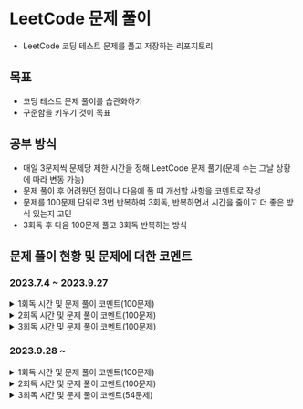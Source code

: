 # LeetCode 문제 풀이

- LeetCode 코딩 테스트 문제를 풀고 저장하는 리포지토리

## 목표

- 코딩 테스트 문제 풀이를 습관화하기
- 꾸준함을 키우기 것이 목표

## 공부 방식

- 매일 3문제씩 문제당 제한 시간을 정해 LeetCode 문제 풀기(문제 수는 그날 상황에 따라 변동 가능)
- 문제 풀이 후 어려웠던 점이나 다음에 풀 때 개선할 사항을 코멘트로 작성
- 문제를 100문제 단위로 3번 반복하여 3회독, 반복하면서 시간을 줄이고 더 좋은 방식 있는지 고민
- 3회독 후 다음 100문제 풀고 3회독 반복하는 방식

## 문제 풀이 현황 및 문제에 대한 코멘트
### 2023.7.4 ~ 2023.9.27
<details>
<summary>1회독 시간 및 문제 풀이 코멘트(100문제)</summary>
<br>

| 문제	                                                    | 난이도  | 걸린시간  | 제한시간	 |     날짜     | 코멘트                                                                             |
|:-------------------------------------------------------|:----:|:-----:|:-----:|:----------:|:--------------------------------------------------------------------------------|
| 1. Two Sum                                             | easy |  17   |  25   | 2023/07/04 |                                                                                 |
| 9. Palindrome Number                                   | easy |  17   |  25   | 2023/07/04 |                                                                                 |
| 13. Roman to Integer                                   | easy | 시간초과  |  25   | 2023/07/04 |                                                                                 |
| 14. Longest Common Prefix                              | easy |  10   |  25   | 2023/07/04 |                                                                                 |
| 20. Valid Parentheses                                  | easy |  11   |  25   | 2023/07/04 |                                                                                 |
| 21. Merge Two Sorted Lists                             | easy | 시간초과  |  25   | 2023/07/04 |                                                                                 |
| 26. Remove Duplicates from Sorted Array                | easy |  17   |  25   | 2023/07/05 |                                                                                 |
| 27. Remove Element                                     | easy |   7   |  25   | 2023/07/05 |                                                                                 |
| 28. Find the Index of the First Occurrence in a String | easy |  16   |  25   | 2023/07/05 |                                                                                 |
| 35. Search Insert Position                             | easy |  13   |  25   | 2023/07/05 | 이분 탐색 다시 보기                                                                     |
| 58. Length of Last Word                                | easy |  16   |  25   | 2023/07/05 |                                                                                 |
| 66. Plus One                                           | easy | 시간초과  |  25   | 2023/07/06 | 큰 숫자에서 틀림                                                                       |
| 67. Add Binary                                         | easy |  10   |  25   | 2023/07/06 |                                                                                 |
| 69. Sqrt(x)                                            | easy | 시간초과  |  25   | 2023/07/06 | 큰 숫자에서 overflow                                                                 |
| 70. Climbing Stairs                                    | easy |   5   |  25   | 2023/07/06 |                                                                                 |
| 83. Remove Duplicates from Sorted List                 | easy |   8   |  25   | 2023/07/06 |                                                                                 |
| 88. Merge Sorted Array                                 | easy |  10   |  25   | 2023/07/07 |                                                                                 |
| 94. Binary Tree Inorder Traversal                      | easy |  12   |  25   | 2023/07/07 | 재귀가 아닌 반복으로 해보기                                                                 |
| 100. Same Tree                                         | easy |  11   |  25   | 2023/07/07 |                                                                                 |
| 101. Symmetric Tree                                    | easy |  10   |  25   | 2023/07/07 |                                                                                 |
| 104. Maximum Depth of Binary Tree                      | easy |   4   |  25   | 2023/07/07 |                                                                                 |
| 108. Convert Sorted Array to Binary Search Tree        | easy | 시간초과  |  25   | 2023/07/08 | 해결 방법도 안떠오름, divide and conquer                                                 |
| 118. Pascal's Triangle                                 | easy |   4   |  25   | 2023/07/08 |                                                                                 |
| 119. Pascal's Triangle II                              | easy |   4   |  25   | 2023/07/08 |                                                                                 |
| 121. Best Time to Buy and Sell Stock                   | easy | 시간초과  |  25   | 2023/07/08 | 해결 방법도 안떠오름                                                                     |
| 136. Single Number                                     | easy |  12   |  25   | 2023/07/08 | xor로 풀어보기                                                                       |
| 163. Missing Ranges                                    | easy |  22   |  25   | 2023/07/09 | 코드가 너무 긴 거 같음                                                                   |
| 169. Majority Element                                  | easy |   8   |  25   | 2023/07/09 | hashmap 말고 다른거로 O(1)처리해보기                                                       |
| 170. Two Sum III - Data structure design               | easy |  14   |  25   | 2023/07/09 | 조금 더 좋은 방법이 있을 거 같음 arrayList 쓰는거보다                                             |
| 217. Contains Duplicate                                | easy |   8   |  25   | 2023/07/09 |                                                                                 |
| 219. Contains Duplicate II                             | easy |  17   |  25   | 2023/07/09 |                                                                                 |
| 228. Summary Ranges                                    | easy |  23   |  25   | 2023/07/10 |                                                                                 |
| 243. Shortest Word Distance                            | easy |  13   |  25   | 2023/07/10 |                                                                                 |
| 252. Meeting Rooms                                     | easy | 시간초과  |  25   | 2023/07/10 | 어떻게 풀지 감은 왔는데 시간 복잡도 때매 못함                                                      |
| 268. Missing Number                                    | easy |   9   |  25   | 2023/07/11 |                                                                                 |
| 283. Move Zeroes                                       | easy |  17   |  25   | 2023/07/11 | 시간 줄이는 거 있는데 잘 모르겠음                                                             |
| 303.Range Sum Query - Immutable                        | easy |   4   |  25   | 2023/07/11 | 좀 더 시간 줄일 수 있음                                                                  |
| 346. Moving Average from Data Stream                   | easy | 시간초과  |  25   | 2023/07/11 | 문제 방법 다 생각했는데 시간 부족했음                                                           |
| 349. Intersection of Two Arrays                        | easy |   9   |  25   | 2023/07/12 |                                                                                 |
| 350. Intersection of Two Arrays II                     | easy |   9   |  25   | 2023/07/12 | follow up 적용해서 해보기                                                              |
| 414. Third Maximum Number                              | easy |   9   |  25   | 2023/07/12 |                                                                                 |
| 422. Valid Word Square                                 | easy | 시간초과  |  25   | 2023/07/12 | 문제 푸는 법은 알겠는게 손이 안써짐, 시간 다 지난 다음에 풀긴했는데 너무 어렵게 생각함                              |
| 448. Find All Numbers Disappeared in an Array          | easy |  13   |  25   | 2023/07/13 | 문제 자체는 쉬워서 풀었는데 folow up 생각하고 풀어보기                                              |
| 455. Assign Cookies                                    | easy |   9   |  25   | 2023/07/13 |                                                                                 |
| 463. Island Perimeter                                  | easy |  20   |  25   | 2023/07/13 | 쉬운 문제를 bfs로 풀어버림…                                                               |
| 485. Max Consecutive Ones                              | easy | 시간초과  |  25   | 2023/07/13 | 쉬운 건데 어렵게 생각함                                                                   |
| 496. Next Greater Element I                            | easy |  22   |  25   | 2023/07/14 | follow up 못함                                                                    |
| 500. Keyboard Row                                      | easy |  18   |  25   | 2023/07/14 |                                                                                 |
| 506. Relative Ranks                                    | easy |  24   |  25   | 2023/07/14 | 처음에 푼건 코드가 너무 더러움                                                               |
| 561. Array Partition                                   | easy |   6   |  25   | 2023/07/15 |                                                                                 |
| 566. Reshape the Matrix                                | easy |   9   |  25   | 2023/07/15 |                                                                                 |
| 575. Distribute Candies                                | easy |   8   |  25   | 2023/07/15 | 캔티 종류 개수 카운팅하는거에서 시간과 메모리 많이 잡아 먹는듯                                             |
| 594. Longest Harmonious Subsequence                    | easy | 시간초과  |  25   | 2023/07/16 | 순서가 생각보다 중요하지 않음                                                                |
| 598. Range Addition II                                 | easy |   8   |  25   | 2023/07/16 |                                                                                 |
| 599. Minimum Index Sum of Two Lists                    | easy |  17   |  25   | 2023/07/16 | Map 이용해서 풀었는데 뭔가 마음에 안듦                                                         |
| 604. Design Compressed String Iterator                 | easy | 시간초과  |  25   | 2023/07/17 | 연산자 하나 잘못 써서 시간 내에 못푼거였음…                                                       |
| 605. Can Place Flowers                                 | easy |  23   |  25   | 2023/07/17 | 코드 진짜 더럽게 짬, 제출시 테스트도 많이 틀림                                                     |
| 628. Maximum Product of Three Numbers                  | easy | 시간초과  |  25   | 2023/07/17 | 쉬운 문제인데 너무 어렵게 풀려고 해서 시간초과                                                      |
| 643. Maximum Average Subarray I                        | easy |  19   |  25   | 2023/07/18 |                                                                                 |
| 645. Set Mismatch                                      | easy |  11   |  25   | 2023/07/18 |                                                                                 |
| 661. Image Smoother                                    | easy | 시간초과  |  25   | 2023/07/18 | 시간 초과 이후에 풀음                                                                    |
| 674. Longest Continuous Increasing Subsequence         | easy | 08:50 | 25:00 | 2023/07/19 |                                                                                 |
| 682. Baseball Game                                     | easy | 12:41 | 25:00 | 2023/07/19 |                                                                                 |
| 697. Degree of an Array                                | easy | 시간초과  | 25:00 | 2023/07/19 | 코드 짜다 시간 다감, 코드 짜도 틀렸을 듯                                                        |
| 717. 1-bit and 2-bit Characters                        | easy | 시간초과  | 25:00 | 2023/07/20 | 문제 이해를 잘못해서 30분동안 뭔소리인지 이해를 못함, 이해하고 나서 3분만에 풀음…                                |
| 724. Find Pivot Index                                  | easy | 11:00 | 25:00 | 2023/07/20 |                                                                                 |
| 733. Flood Fill                                        | easy | 13:00 | 25:00 | 2023/07/20 |                                                                                 |
| 734. Sentence Similarity                               | easy | 시간초과  | 25:00 | 2023/07/21 | 제출하면 테스트 코드 계속 막힘                                                               |
| 744. Find Smallest Letter Greater Than Target          | easy | 05:29 | 25:00 | 2023/07/21 | O(N)으로 말고 더 줄여보기                                                                |
| 746. Min Cost Climbing Stairs                          | easy | 09:53 | 25:00 | 2023/07/21 |                                                                                 |
| 747. Largest Number At Least Twice of Others           | easy | 13:58 | 25:00 | 2023/07/22 |                                                                                 |
| 748. Shortest Completing Word                          | easy | 24:26 | 25:00 | 2023/07/22 | 코드가 좀 더럽다, 테스트 케이스를 좀 잘 보자                                                      |
| 760. Find Anagram Mappings                             | easy | 08:06 | 25:00 | 2023/07/22 |                                                                                 |
| 766. Toeplitz Matrix                                   | easy | 19:37 | 25:00 | 2023/07/23 | 다 풀고 코드 작성할 때 순서 헷갈림, 코드 길이를 더 줄일 수 있으니 다음 번에는 좀 더 코드를 줄여보기                     |
| 704. Binary Search                                     | easy | 03:05 | 25:00 | 2023/07/23 |                                                                                 |
| 705. Design HashSet                                    | easy | 11:28 | 25:00 | 2023/07/23 | 그냥 Map 가져다가 쓰면 끝나는데, Map을 간단하게 구현해도 괜찮을듯                                        |
| 706. Design HashMap                                    | easy | 04:48 | 25:00 | 2023/07/24 | 그냥 Object 배열 만들지 않고 Node 배열로 만드는 방식도 괜찮을듯, 아니면 진짜로 해시 충돌시 체이닝까지 구현하는 것도 좋을 거 같음 |
| 804. Unique Morse Code Words                           | easy | 10:05 | 25:00 | 2023/07/24 |                                                                                 |
| 806. Number of Lines To Write String                   | easy | 09:32 | 25:00 | 2023/07/24 | 문제는 쉬움, 코드 길이를 줄일 수 있을 듯?                                                       |
| 812. Largest Triangle Area                             | easy | 시간초과  | 25:00 | 2023/07/25 | 어떤 유형의 문제인지는 알았는데 풀이 과정 생각하다가 시간이 다 지나감, 수학 공식 이용해야 함                           |
| 821. Shortest Distance to a Character                  | easy | 19:59 | 25:00 | 2023/07/25 | 방법이 생각 안나서 bfs로 풀음, 더 쉬운 방법이 존재하니 다음에 풀 때는 좀 더 생각해보기                            |
| 832. Flipping an Image                                 | easy | 13:13 | 25:00 | 2023/07/25 |                                                                                 |
| 860. Lemonade Change                                   | easy | 24:35 | 25:00 | 2023/07/26 | 쉽게 풀 수 있는데 풀이가 막상 생각이 안남. 너무 어렵게 풀었고 시간도 좀 안좋게 나옴                               |
| 867. Transpose Matrix                                  | easy | 05:09 | 25:00 | 2023/07/26 |                                                                                 |
| 883. Projection Area of 3D Shapes                      | easy | 19:47 | 25:00 | 2023/07/26 | 문제 이해하는데 시간이 오래 걸림, 문제 푸는 시간은 거의 안걸림                                            |
| 888. Fair Candy Swap                                   | easy | 시간초과  | 25:00 | 2023/07/27 | o(n^2)을 해서 시간초과 뜸, O(n)으로 끝내야 하는 풀이 사용해야 함                                      |
| 892. Surface Area of 3D Shapes                         | easy | 시간초과  | 25:00 | 2023/07/27 | 문제 이해를 못함, 문제 이해하면 풀 수 있는 문제였음                                                  |
| 896. Monotonic Array                                   | easy | 14:15 | 25:00 | 2023/07/27 | 시간복잡도는 똑같은데 코드를 좀 더 줄일 수 있을 듯                                                   |
| 905. Sort Array By Parity                              | easy | 07:51 | 25:00 | 2023/07/28 | 시간 복잡도를 O(N^2)에서 O(N)으로 줄여야 함, 내가 푼 풀이는 삽입정렬로 풀어서 O(N^2)으로 풀어서 너무 오래 걸림         |
| 908. Smallest Range I                                  | easy | 20:37 | 25:00 | 2023/07/28 | 쉬운 문제인데 글을 잘못 이해하고 코드 짜서 오래걸림, 글을 제대로 이해하면 코드 짜는데 3분도 안걸리는 문제임… 글좀 제대로 읽자……     |
| 914. X of a Kind in a Deck of Cards                    | easy | 시간초과  | 25:00 | 2023/07/28 | 문제 설명이 너무 부실함. GCD로 풀라는데 이해가 안가서 Editorial 보고 Brute Force 방식으로 풀어봄              |
| 922. Sort Array By Parity II                           | easy | 15:30 | 25:00 | 2023/07/29 | 해결은 했으나 O(N^2)으로 해결함 다음에는 O(N)으로 해결해보자                                          |
| 929. Unique Email Addresses                            | easy | 시간초과  | 25:00 | 2023/07/29 | 문제 해석을 잘못했음,split 정규 표현식으로 푸는건 생각을 안해봄. String을 처리하는 문제에 내가 약한듯                 |
| 941. Valid Mountain Array                              | easy | 09:52 | 25:00 | 2023/07/29 |                                                                                 |
| 942. DI String Match                                   | easy | 시간초과  | 25:00 | 2023/07/30 | 재귀 이용해서 brute force했는데 시간 초과 뜸, o(n)으로 풀수 있음                                    |
| 944. Delete Columns to Make Sorted                     | easy | 07:55 | 25:00 | 2023/07/30 |                                                                                 |
| 953. Verifying an Alien Dictionary                     | easy | 21:12 | 25:00 | 2023/07/30 | 문제는 어렵지 않았고, 코드 작성한 부분에서 실수 있어서 실수 찾는데 시간이 좀 걸림                                 |
| 961. N-Repeated Element in Size 2N Array               | easy | 06:20 | 25:00 | 2023/07/31 |                                                                                 |
| 976. Largest Perimeter Triangle                        | easy | 15:42 | 25:00 | 2023/07/31 | 삼각형 결정 조건 a+b>c를 이용해야 함, 정렬까지 하면 쉽게 문제 해결 가능                                    |
| 977. Squares of a Sorted Array                         | easy | 17:12 | 25:00 | 2023/07/31 |                                                                                 |

</details>

<details>
<summary>2회독 시간 및 문제 풀이 코멘트(100문제)</summary>
<br>

| 문제	                                                    | 난이도  | 1회독 걸린시간 | 2회독 걸린시간 | 제한시간	 |     날짜     | 코멘트                                                                            |
|:-------------------------------------------------------|:----:|:--------:|:--------:|:-----:|:----------:|:-------------------------------------------------------------------------------|
| 1. Two Sum                                             | easy |    17    |  10:02   |   25  | 2023/08/01 | follow-up 해결함, 시간 전보다 줄음                                                       |
| 9. Palindrome Number                                   | easy |    17    |  19:32   |   25  | 2023/08/01 | 이번에는 follow-up 해결함, 대신 시간이 전보다 오래 걸림, 좀 더 쉽게 풀 수 있는 방법이 있으니 다음에는 더 쉽게 코드 바꾸어보기 |
| 13. Roman to Integer                                   | easy |   시간초과   |  13:31   |   25  | 2023/08/01 | 저번에는 시간 초과 떴음,다음에는 solution에 있는 풀이들로 해결해보기                                     |
| 14. Longest Common Prefix                              | easy |    10    |  10:06   |   25  | 2023/08/02 | 다음에는 solution에 있는 방법이 더 좋으니 그걸로 해보기                                            |
| 20. Valid Parentheses                                  | easy |    11    |  07:21   |   25  | 2023/08/02 | 저번보다 시간은 줄었음                                                                   |
| 21. Merge Two Sorted Lists                             | easy |   시간초과   |  08:42   |   25  | 2023/08/02 | 시간은 줄었는데 이전 코드가 차라리 나은듯, 하나의 while문 안에 넣는 것보다 분리하는게 차라리 코드가 깔끔한듯               |
| 26. Remove Duplicates from Sorted Array                | easy |    17    |  09:28   |   25  | 2023/08/03 | 저번에는 새로운 배열 만들어서 풀었는데 이번에는 기존 배열로 풀고 시간도 더 빠름                                  |
| 27. Remove Element                                     | easy |    7     |  03:29   |   25  | 2023/08/03 | 위 문제랑 사실상 동일한 문제, 저번보다 코드 더 간단하게  풀음                                           |
| 28. Find the Index of the First Occurrence in a String | easy |    16    |  09:45   |   25  | 2023/08/03 | 코드 자체는 깔끔함. 시간 복잡도는 저번이랑 같은데 다음에는 좀 더 개선시켜야 함                                  |
| 35. Search Insert Position                             | easy |    13    |  02:54   |   25  | 2023/08/04 | 이분 탐색 기초라서 빨리 풀음                                                               |
| 58. Length of Last Word                                | easy |    16    |  07:05   |   25  | 2023/08/04 | 저번보다 코드는 짧음, 시간 복잡도 자체는 동일, editorial의 approach 2가 루프 하나로 제일 깔끔하게 푼듯           |
| 66. Plus One                                           | easy |   시간초과   |  12:49   |   25  | 2023/08/04 | 저번보다 깔끔하게 풀지는 않음, 다음번에는 코드 좀 더 다듬는 방식으로 풀어보기                                   |
| 67. Add Binary                                         | easy |    10    |  18:34   |   25  | 2023/08/05 | 답지 안본 최초 코드보다는 나음, 근데 코드에서 실수해서 실수 찾는데 오래 걸림                                   |
| 69. Sqrt(x)                                            | easy |   시간초과   |  15:50   |   25  | 2023/08/05 | 저번에 오버플로우 발생해서 계속 틀렸었는데, 이번에는 해결함                                              |
| 70. Climbing Stairs                                    | easy |    5     |  03:28   |   25  | 2023/08/05 |                                                                                |
| 83. Remove Duplicates from Sorted List                 | easy |    8     |  08:43   |   25  | 2023/08/06 | 새로운 노드를 만들었는데 새로 만들지 말고 기존 링크드 리스트를 재사용하는 방식으로 풀어보자 다음에는                       |
| 88. Merge Sorted Array                                 | easy |    10    |  13:17   |   25  | 2023/08/06 | 전보다 시간은 좀 더 걸렸지만, 좀 더 깔끔하게 follow up 해결함                                       |
| 94. Binary Tree Inorder Traversal                      | easy |    12    |   시간초과   |   25  | 2023/08/06 | follow up 해결하려 스택으로 해보려고 했는데, 로직을 잘못 작성해서 계속 실패함.                              |
| 100. Same Tree                                         | easy |    11    |  07:09   |   25  | 2023/08/07 |                                                                                |
| 101. Symmetric Tree                                    | easy |    10    |  06:39   |   25  | 2023/08/07 |                                                                                |
| 104. Maximum Depth of Binary Tree                      | easy |    4     |  01:54   |   25  | 2023/08/07 |                                                                                |
| 108. Convert Sorted Array to Binary Search Tree        | easy |   시간초과   |  18:31   |   25  | 2023/08/08 | 처음에 봤을때는 기억 안나서 좀 생각하는데 시간이 오래 걸림                                              |
| 118. Pascal's Triangle                                 | easy |    4     |  14:00   |   25  | 2023/08/08 | 코드를 작성하고, 변수를 잘못 할당해서 계속 실패했음                                                  |
| 119. Pascal's Triangle II                              | easy |    4     |  12:43   |   25  | 2023/08/08 | follow up 해결해서 시간이 저번보다 오래 걸림                                                  |
| 121. Best Time to Buy and Sell Stock                   | easy |   시간초과   |  14:18   |   25  | 2023/08/09 |                                                                                |
| 136. Single Number                                     | easy |    12    |  01:34   |   25  | 2023/08/09 |                                                                                |
| 163. Missing Ranges                                    | easy |    22    |  14:50   |   25  | 2023/08/09 |                                                                                |
| 169. Majority Element                                  | easy |    8     |  05:27   |   25  | 2023/08/09 | hashmap 말고 다른걸로 folllow up 해결해보기                                               |
| 170. Two Sum III - Data structure design               | easy |    14    |  08:52   |   25  | 2023/08/10 | 걸린 시간은 줄었는데 시간은 전에 푼거보다 오래 걸림, Map 써서 풀어보자                                     |
| 217. Contains Duplicate                                | easy |    8     |  06:46   |   25  | 2023/08/10 |                                                                                |
| 219. Contains Duplicate II                             | easy |    17    |  10:36   |   25  | 2023/08/10 |                                                                                |
| 228. Summary Ranges                                    | easy |    23    |  10:06   |   25  | 2023/08/11 |                                                                                |
| 243. Shortest Word Distance                            | easy |    13    |  09:41   |   25  | 2023/08/11 |                                                                                |
| 252. Meeting Rooms                                     | easy |   시간초과   |  10:10   |   25  | 2023/08/11 |                                                                                |
| 268. Missing Number                                    | easy |    9     |  01:19   |   25  | 2023/08/11 |                                                                                |
| 283. Move Zeroes                                       | easy |    17    |  08:08   |   25  | 2023/08/12 |                                                                                |
| 303.Range Sum Query - Immutable                        | easy |    4     |  04:31   |   25  | 2023/08/12 |                                                                                |
| 346. Moving Average from Data Stream                   | easy |   시간초과   |  13:34   |   25  | 2023/08/12 |                                                                                |
| 349. Intersection of Two Arrays                        | easy |    9     |  03:21   |   25  | 2023/07/12 |                                                                                |
| 350. Intersection of Two Arrays II                     | easy |    9     |  09:38   |   25  | 2023/07/12 |                                                                                |
| 414. Third Maximum Number                              | easy |    9     |   시간초과   |   25  | 2023/07/12 | follow up 해결해보려 했는데 시간 초과 뜸, 시간 초과 뜬 다음에 follow up 만족해서 해결함                    |
| 422. Valid Word Square                                 | easy |   시간초과   |  16:01   |   25  | 2023/08/14 |                                                                                |
| 448. Find All Numbers Disappeared in an Array          | easy |    13    |  24:54   |   25  | 2023/08/14 | follow up 처리하느냐 늦음, -1을 곱하는게 더 깔끔할듯 100001 더하는 것보다                             |
| 455. Assign Cookies                                    | easy |    9     |  10:43   |   25  | 2023/08/14 |                                                                                |
| 463. Island Perimeter                                  | easy |    20    |  11:18   |   25  | 2023/07/13 |                                                                                |
| 485. Max Consecutive Ones                              | easy |   시간초과   |  21:49   |   25  | 2023/07/13 | 문제를 잘못 해석해서 오래 걸림                                                              |
| 496. Next Greater Element I                            | easy |    22    |   시간초과   |   25  | 2023/07/14 | follow up 해결하려 시도했는데 시간 초과 됨, follow up해결 안하고 문제 풀면 시간 내에 가능하긴 함               |
| 500. Keyboard Row                                      | easy |    18    |  12:26   |   25  | 2023/08/16 |                                                                                |
| 506. Relative Ranks                                    | easy |    24    |  16:17   |   25  | 2023/08/16 |                                                                                |
| 561. Array Partition                                   | easy |    6     |   6:20   |   25  | 2023/08/16 |                                                                                |
| 566. Reshape the Matrix                                | easy |    9     |  08:16   |   25  | 2023/08/17 |                                                                                |
| 575. Distribute Candies                                | easy |    8     |  06:18   |   25  | 2023/08/17 | 배열에 저장하는게 시간 더 적게 걸리긴 하는데, Set에 저장해서 시간이 좀 걸리긴 하는데 이정도는 상관 없을듯                 |
| 594. Longest Harmonious Subsequence                    | easy |   시간초과   |  12:32   |   25  | 2023/08/17 |                                                                                |
| 598. Range Addition II                                 | easy |    8     |  03:37   |   25  | 2023/08/17 |                                                                                |
| 599. Minimum Index Sum of Two Lists                    | easy |    17    |  12:16   |   25  | 2023/08/18 |                                                                                |
| 604. Design Compressed String Iterator                 | easy |   시간초과   |   시간초과   |   25  | 2023/08/18 | Editorial 보고 풀음, 저번이랑 동일한 방식으로 풀려고 하는데 안되서 답지 봄                                |
| 605. Can Place Flowers                                 | easy |    23    |  12:37   |   25  | 2023/08/18 | 전에 답지 보고 푼것 보다는 코드가 조금 더럽지만 시간 초과 안뜸, 다음에는 코드 길이를 답지만큼 줄이기                     |
| 628. Maximum Product of Three Numbers                  | easy |   시간초과   |  04:09   |   25  | 2023/08/19 | 정렬 라이브러리 함수 써서 O(nlogn)인데 다음에는 정렬 함수 안써서 O(n)으로 처리해보기                          |
| 643. Maximum Average Subarray I                        | easy |    19    |  18:33   |   25  | 2023/08/19 | sliding window로 풀었는데 답지가 sliding window로 더 깔끔하게 풀었음                            |
| 645. Set Mismatch                                      | easy |    11    |  09:30   |   25  | 2023/08/19 | 저번이랑 다른 방법으로 풀었고, 이번에는 xor 사용해서 풀었는데 둘 다 O(n)으로 풀음                             |
| 661. Image Smoother                                    | easy |   시간초과   |   시간초과   |   25  | 2023/08/20 | 자꾸 어렵게 풀려고 해서 주어진 시간 안에 못품, 변수를 하나 잘못 설정해서 제출시 시간초과 뜸                          |
| 674. Longest Continuous Increasing Subsequence         | easy |  08:50   |  04:20   | 25:00 | 2023/08/20 |                                                                                |
| 682. Baseball Game                                     | easy |  12:41   |  11:07   | 25:00 | 2023/08/20 | 문제 리턴되는 값을 잘못봐서 오래 걸림                                                          |
| 697. Degree of an Array                                | easy |   시간초과   |  14:52   | 25:00 | 2023/08/21 |                                                                                |
| 717. 1-bit and 2-bit Characters                        | easy |   시간초과   |  09:34   | 25:00 | 2023/08/21 |                                                                                |
| 724. Find Pivot Index                                  | easy |  11:00   |  23:52   | 25:00 | 2023/08/21 |                                                                                |
| 733. Flood Fill                                        | easy |  13:00   |  17:19   | 25:00 | 2023/08/22 | 이번에는 bfs 말고 dfs로 풀음                                                            |
| 734. Sentence Similarity                               | easy |   시간초과   |   시간초과   | 25:00 | 2023/08/22 | 다음에는 putIfAbsent 이용해서 해보기                                                      |
| 744. Find Smallest Letter Greater Than Target          | easy |  05:29   |  15:01   | 25:00 | 2023/08/22 | 시간은 더 소요되었지만, O(N) → O(logN)으로 시간 줄임                                           |
| 746. Min Cost Climbing Stairs                          | easy |  09:53   |  07:05   | 25:00 | 2023/08/23 |                                                                                |
| 747. Largest Number At Least Twice of Others           | easy |  13:58   |  18:48   | 25:00 | 2023/08/23 | 시간복잡도는 저번이랑 동일하게 o(n)인데 이번에는 for문을 두번 써버림                                      |
| 748. Shortest Completing Word                          | easy |  24:26   |  23:49   | 25:00 | 2023/08/23 | 코드 풀긴 하는데 너무 더러움                                                               |
| 760. Find Anagram Mappings                             | easy |  08:06   |  09:24   | 25:00 | 2023/08/24 |                                                                                |
| 766. Toeplitz Matrix                                   | easy |  19:37   |  07:56   | 25:00 | 2023/08/24 |                                                                                |
| 704. Binary Search                                     | easy |  03:05   |  01:58   | 25:00 | 2023/08/24 |                                                                                |
| 705. Design HashSet                                    | easy |  11:28   |  12:30   | 25:00 | 2023/08/25 |                                                                                |
| 706. Design HashMap                                    | easy |  04:48   |  05:27   | 25:00 | 2023/08/25 | 다음에는 해시테이블 크기 제한하고, 체이닝으로 만들기                                                  |
| 804. Unique Morse Code Words                           | easy |  10:05   |  03:44   | 25:00 | 2023/08/25 |                                                                                |
| 806. Number of Lines To Write String                   | easy |  09:32   |  11:49   | 25:00 | 2023/08/26 |                                                                                |
| 812. Largest Triangle Area                             | easy |   시간초과   |  19:53   |  25:00   | 2023/08/26 |                                                                                |
| 821. Shortest Distance to a Character                  | easy |  19:59   |   시간초과   |  25:00   | 2023/08/26 | bfs 말고 다른 걸로 풀려고 했는데 안풀려서 시간 초과 뜸, 다른 사람꺼 참고함                                  |
| 832. Flipping an Image                                 | easy |  13:13   |  07:38   |  25:00   | 2023/08/26 |                                                                                |
| 860. Lemonade Change                                   | easy |  24:35   |  11:58   | 25:00 | 2023/08/27 | 시간은 줄였는데 코드가 너무 더러움                                                            |
| 867. Transpose Matrix                                  | easy |  05:09   |  03:20   |  25:00   | 2023/08/27 |                                                                                |
| 883. Projection Area of 3D Shapes                      | easy |  19:47   |  07:17   |  25:00   | 2023/08/27 |                                                                                |
| 888. Fair Candy Swap                                   | easy |   시간초과   |   시간초과   | 25:00 | 2023/08/28 | 풀이 방법 자체는 맞는데 코드 작성에서 헤맸음                                                      |
| 892. Surface Area of 3D Shapes                         | easy |   시간초과   |  15:20   |  25:00   | 2023/08/28 |                                                                                |
| 896. Monotonic Array                                   | easy |  14:15   |  06:32   |  25:00   | 2023/08/28 |                                                                                |
| 905. Sort Array By Parity                              | easy |  07:51   |  03:51   | 25:00 | 2023/08/29 |                                                                                |
| 908. Smallest Range I                                  | easy |  20:37   |  09:55   | 25:00 | 2023/08/29 |                                                                                |
| 914. X of a Kind in a Deck of Cards                    | easy |   시간초과   |   시간초과   | 25:00 | 2023/08/29 | 이번에도 brute force로 풀음, 근데 또 시간 초과임 문제 해결 방법을 자꾸 잊어버려서 그런듯                       |
| 922. Sort Array By Parity II                           | easy |  15:30   |   시간초과   | 25:00 | 2023/08/30 | follow up 해결하려 했는데 실패                                                          |
| 929. Unique Email Addresses                            | easy |   시간초과   |  10:15   | 25:00 | 2023/08/30 |                                                                                |
| 941. Valid Mountain Array                              | easy |  09:52   |  04:37   | 25:00 | 2023/08/30 |                                                                                |
| 942. DI String Match                                   | easy |  시간초과 | 08:21 | 25:00 | 2023/08/31 | o(n)으로 처리함 |
| 944. Delete Columns to Make Sorted                     | easy |  07:55 | 10:10 |  25:00   | 2023/08/31 | 코드 잘못 작성한 부분 찾는데 좀 걸림                                                          |
| 953. Verifying an Alien Dictionary                     | easy |  21:12 | 16:38 |  25:00   | 2023/08/31 |    |
| 961. N-Repeated Element in Size 2N Array               | easy | 06:20 | 04:29 | 25:00 | 2023/09/01 |      |
| 976. Largest Perimeter Triangle                        | easy | 15:42 | 12:04 | 25:00 | 2023/09/01 |       |
| 977. Squares of a Sorted Array                         | easy | 17:12 | 13:02 | 25:00 | 2023/09/01 |     |

</details>

<details>
<summary>3회독 시간 및 문제 풀이 코멘트(100문제)</summary>
<br>

| 문제	                                                    | 난이도  | 1회독 걸린시간 | 2회독 걸린시간 | 3회독 걸린시간 |   제한시간	    |     날짜     | 코멘트                                                                          |
|:-------------------------------------------------------|:----:|:--------:|:--------:|:--------:|:----------:|:----------:|:-----------------------------------------------------------------------------|
| 1. Two Sum                                             | easy |    17    |  10:02   |  11:18   |     25     | 2023/09/02 |                                                                              |
| 9. Palindrome Number                                   | easy |    17    |  19:32   |  05:23   |     25     | 2023/09/02 |                                                                              |
| 13. Roman to Integer                                   | easy |   시간초과   |  13:31   |  14:32   |     25     | 2023/09/02 |                                                                              |
| 14. Longest Common Prefix                              | easy |    10    |  10:06   |  06:22   |     25     | 2023/09/02 |                                                                              |
| 20. Valid Parentheses                                  | easy |    11    |  07:21   |  06:21   |     25     | 2023/09/03 |                                                                              |
| 21. Merge Two Sorted Lists                             | easy |   시간초과   |  08:42   |  12:42   |     25     | 2023/09/03 |                                                                              |
| 26. Remove Duplicates from Sorted Array                | easy |    17    |  09:28   |  08:53   |     25     | 2023/09/03 |                                                                              |
| 27. Remove Element                                     | easy |    7     |  03:29   |  03:13   |     25     | 2023/09/03 |                                                                              |
| 28. Find the Index of the First Occurrence in a String | easy |    16    |  09:45   |  04:42   |     25     | 2023/09/04 |                                                                              |
| 35. Search Insert Position                             | easy |    13    |  02:54   |  01:35   |     25     | 2023/09/04 |                                                                              |
| 58. Length of Last Word                                | easy |    16    |  07:05   |  07:47   |     25     | 2023/09/04 |                                                                              |
| 66. Plus One                                           | easy |   시간초과   |  12:49   |  06:44   |     25     | 2023/09/04 |                                                                              |
| 67. Add Binary                                         | easy |    10    |  18:34   |  10:43   |     25     | 2023/09/05 |                                                                              |
| 69. Sqrt(x)                                            | easy |   시간초과   |  15:50   |  07:56   |     25     | 2023/09/05 |                                                                              |
| 70. Climbing Stairs                                    | easy |    5     |  03:28   |  03:30   |     25     | 2023/09/05 |                                                                              |
| 83. Remove Duplicates from Sorted List                 | easy |    8     |  08:43   |  22:00   |     25     | 2023/09/05 | 기존 링크드 리스트를 재사용하는 방식으로 풀다가 안되서 걍 노드 새로 만듦                                    |
| 88. Merge Sorted Array                                 | easy |    10    |  13:17   |  06:21   |     25     | 2023/09/06 |                                                                              |
| 94. Binary Tree Inorder Traversal                      | easy |    12    |   시간초과   |   시간초과   |     25     | 2023/09/06 | follow up 해결하려 스택으로 해보려고 했는데, 로직을 잘못 작성해서 계속 실패함.                            |
| 100. Same Tree                                         | easy |    11    |  07:09   |  05:25   |     25     | 2023/09/06 |                                                                              |
| 101. Symmetric Tree                                    | easy |    10    |  06:39   |  03:12   |     25     | 2023/09/06 |                                                                              |
| 104. Maximum Depth of Binary Tree                      | easy |    4     |  01:54   |  00:58   |     25     | 2023/09/07 |                                                                              |
| 108. Convert Sorted Array to Binary Search Tree        | easy |   시간초과   |  18:31   |  16:45   |     25     | 2023/09/07 | 코드에서 변수 잘못 쓴 거 못찾아서 오래 걸림                                                    |
| 118. Pascal's Triangle                                 | easy |    4     |  14:00   |  05:46   |     25     | 2023/09/07 |                                                                              |
| 119. Pascal's Triangle II                              | easy |    4     |  12:43   |  17:22   |     25     | 2023/09/07 | 코드 잘못 봐서 오래 걸림                                                               |
| 121. Best Time to Buy and Sell Stock                   | easy |   시간초과   |  14:18   |  09:49   |     25     | 2023/09/08 |                                                                              |
| 136. Single Number                                     | easy |    12    |  01:34   |  00:33   |     25     | 2023/09/08 |                                                                              |
| 163. Missing Ranges                                    | easy |    22    |  14:50   |  10:38   |     25     | 2023/09/08 |                                                                              |
| 169. Majority Element                                  | easy |    8     |  05:27   |   시간초과   |     25     | 2023/09/08 | follow up 해결 못해서 답지 봄, 답지가 진짜 쉽게 follow up 해결함                               |
| 170. Two Sum III - Data structure design               | easy |    14    |  08:52   |  15:44   |     25     | 2023/09/09 | 코드 잘못봐서 다 풀고 시간 오래 걸림                                                        |
| 217. Contains Duplicate                                | easy |    8     |  06:46   |  01:30   |     25     | 2023/09/09 |                                                                              |
| 219. Contains Duplicate II                             | easy |    17    |  10:36   |  05:04   |     25     | 2023/09/09 |                                                                              |
| 228. Summary Ranges                                    | easy |    23    |  10:06   |  10:49   |     25     | 2023/09/09 |                                                                              |
| 243. Shortest Word Distance                            | easy |    13    |  09:41   |  07:22   |     25     | 2023/09/10 |                                                                              |
| 252. Meeting Rooms                                     | easy |   시간초과   |  10:10   |  08:38   |     25     | 2023/09/10 |                                                                              |
| 268. Missing Number                                    | easy |    9     |  01:19   |  01:08   |     25     | 2023/09/10 |                                                                              |
| 283. Move Zeroes                                       | easy |    17    |  08:08   |  03:04   |     25     | 2023/09/10 |                                                                              |
| 303.Range Sum Query - Immutable                        | easy |    4     |  04:31   |  02:56   |     25     | 2023/09/11 |                                                                              |
| 346. Moving Average from Data Stream                   | easy |   시간초과   |  13:34   |  06:28   |     25     | 2023/09/11 |                                                                              |
| 349. Intersection of Two Arrays                        | easy |    9     |  03:21   |  04:37   |     25     | 2023/09/11 |                                                                              |
| 350. Intersection of Two Arrays II                     | easy |    9     |  09:38   |  10:22   |     25     | 2023/09/11 |                                                                              |
| 414. Third Maximum Number                              | easy |    9     |   시간초과   |  14:44   |     25     | 2023/09/12 |                                                                              |
| 422. Valid Word Square                                 | easy |   시간초과   |  16:01   |  10:50   |     25     | 2023/09/12 |                                                                              |
| 448. Find All Numbers Disappeared in an Array          | easy |    13    |  24:54   |  12:05   |     25     | 2023/09/12 |                                                                              |
| 455. Assign Cookies                                    | easy |    9     |  10:43   |  04:22   |     25     | 2023/09/13 |                                                                              |
| 463. Island Perimeter                                  | easy |    20    |  11:18   |  08:23   |     25     | 2023/09/13 |                                                                              |
| 485. Max Consecutive Ones                              | easy |   시간초과   |  21:49   |  07:13   |     25     | 2023/09/13 |                                                                              |
| 496. Next Greater Element I                            | easy |    22    |   시간초과   |   시간초과   |     25     | 2023/09/14 |                                                                              |
| 500. Keyboard Row                                      | easy |    18    |  12:26   |  16:23   |     25     | 2023/09/14 | 대문자를 소문자로 안바꿔서 시간 오래 걸림                                                      |
| 506. Relative Ranks                                    | easy |    24    |  16:17   |  13:05   |     25     | 2023/09/14 |                                                                              |
| 561. Array Partition                                   | easy |    6     |   6:20   |  03:34   |     25     | 2023/09/15 |                                                                              |
| 566. Reshape the Matrix                                | easy |    9     |  08:16   |  05:43   |     25     | 2023/09/15 |                                                                              |
| 575. Distribute Candies                                | easy |    8     |  06:18   |  03:02   |     25     | 2023/09/15 |                                                                              |
| 594. Longest Harmonious Subsequence                    | easy |   시간초과   |  12:32   |  11:30   |     25     | 2023/09/15 |                                                                              |
| 598. Range Addition II                                 | easy |    8     |  03:37   |  01:28   |     25     | 2023/09/16 |                                                                              |
| 599. Minimum Index Sum of Two Lists                    | easy |    17    |  12:16   |  10:04   |     25     | 2023/09/16 |                                                                              |
| 604. Design Compressed String Iterator                 | easy |   시간초과   |   시간초과   |   시간초과   |     25     | 2023/09/16 |                                                                              |
| 605. Can Place Flowers                                 | easy |    23    |  12:37   |  08:26   |     25     | 2023/09/16 |                                                                              |
| 628. Maximum Product of Three Numbers                  | easy |   시간초과   |  04:09   |  05:22   |     25     | 2023/09/17 |                                                                              |
| 643. Maximum Average Subarray I                        | easy |    19    |  18:33   |  09:00   |     25     | 2023/09/17 |                                                                              |
| 645. Set Mismatch                                      | easy |    11    |  09:30   |  11:14   |     25     | 2023/09/17 |                                                                              |
| 661. Image Smoother                                    | easy |   시간초과   |   시간초과   |  10:02   |     25     | 2023/09/17 |                                                                              |
| 674. Longest Continuous Increasing Subsequence         | easy |  08:50   |  04:20   |  25:00   |   02:30    | 2023/09/18 |                                                                              |
| 682. Baseball Game                                     | easy |  12:41   |  11:07   |  25:00   |   06:55    | 2023/09/18 |                                                                              |
| 697. Degree of an Array                                | easy |   시간초과   |  14:52   |  23:55   |   25:00    | 2023/09/18 |                                                                              |
| 717. 1-bit and 2-bit Characters                        | easy |   시간초과   |  09:34   |  03:26   |   25:00    | 2023/09/18 |                                                                              |
| 724. Find Pivot Index                                  | easy |  11:00   |  23:52   |  10:36   |   25:00    | 2023/09/19 |                                                                              |
| 733. Flood Fill                                        | easy |  13:00   |  17:19   |  08:45   |   25:00    | 2023/09/19 |                                                                              |
| 734. Sentence Similarity                               | easy |   시간초과   |   시간초과   |   시간초과   |   25:00    | 2023/09/19 |                                                                              |
| 744. Find Smallest Letter Greater Than Target          | easy |  05:29   |  15:01   |  04:47   |   25:00    | 2023/09/19 |                                                                              |
| 746. Min Cost Climbing Stairs                          | easy |  09:53   |  07:05   |  08:44   |   25:00    | 2023/09/20 |                                                                              |
| 747. Largest Number At Least Twice of Others           | easy |  13:58   |  18:48   |  07:49   |   25:00    | 2023/09/20 |                                                                              |
| 748. Shortest Completing Word                          | easy |  24:26   |  23:49   |  15:19   |   25:00    | 2023/09/20 |                                                                              |
| 760. Find Anagram Mappings                             | easy |  08:06   |  09:24   |  12:04   |   25:00    | 2023/09/21 |                                                                              |
| 766. Toeplitz Matrix                                   | easy |  19:37   |  07:56   |  04:19   |   25:00    | 2023/09/21 |                                                                              |
| 704. Binary Search                                     | easy |  03:05   |  01:58   |  04:02   |   25:00    | 2023/09/21 |                                                                              |
| 705. Design HashSet                                    | easy |  11:28   |  12:30   |  10:08   |   25:00    | 2023/09/21 | 해시 충돌시 체이닝으로 해결함                                                             |
| 706. Design HashMap                                    | easy |  04:48   |  05:27   |  15:02   |   25:00    | 2023/09/22 | 해시테이블 크기 제한하고, 체이닝으로 만들어서 시간 오래 걸림                                           |
| 804. Unique Morse Code Words                           | easy |  10:05   |  03:44   |  02:55   |   25:00    | 2023/09/22 |                                                                              |
| 806. Number of Lines To Write String                   | easy |  09:32   |  11:49   |  03:49   |   25:00    | 2023/09/22 |                                                                              |
| 812. Largest Triangle Area                             | easy |   시간초과   |  19:53   |  12:24   |   25:00    | 2023/09/22 |                                                                              |
| 821. Shortest Distance to a Character                  | easy |  19:59   |   시간초과   |  13:03   |   25:00    | 2023/09/23 |                                                                              |
| 832. Flipping an Image                                 | easy |  13:13   |  07:38   |  11:20   |   25:00    | 2023/09/23 |                                                                              |
| 860. Lemonade Change                                   | easy |  24:35   |  11:58   |  07:29   |   25:00    | 2023/09/23 |                                                                              |
| 867. Transpose Matrix                                  | easy |  05:09   |  03:20   |  02:37   |   25:00    | 2023/09/23 |                                                                              |
| 883. Projection Area of 3D Shapes                      | easy |  19:47   |  07:17   |  04:33   |   25:00    | 2023/09/24 |                                                                              |
| 888. Fair Candy Swap                                   | easy |   시간초과   |   시간초과   |  16:52   |   25:00    | 2023/09/24 |                                                                              |
| 892. Surface Area of 3D Shapes                         | easy |   시간초과   |  15:20   |  12:02   |   25:00    | 2023/09/24 |                                                                              |
| 896. Monotonic Array                                   | easy |  14:15   |  06:32   |  12:40   |   25:00    | 2023/09/24 | 문제 잘못 봄                                                                      |
| 905. Sort Array By Parity                              | easy |  07:51   |  03:51   |  02:54   |   25:00    | 2023/09/25 |                                                                              |
| 908. Smallest Range I                                  | easy |  20:37   |  09:55   |  05:57   |   25:00    | 2023/09/25 |                                                                              |
| 914. X of a Kind in a Deck of Cards                    | easy |   시간초과   |   시간초과   |  05:59   |   25:00    | 2023/09/25 |                                                                              |
| 922. Sort Array By Parity II                           | easy |  15:30   |   시간초과   |  06:21   |   25:00    | 2023/09/25 |                                                                              |
| 929. Unique Email Addresses                            | easy |   시간초과   |  10:15   |  06:32   |   25:00    | 2023/09/26 |                                                                              |
| 941. Valid Mountain Array                              | easy |  09:52   |  04:37   |  03:34   |   25:00    | 2023/09/26 |                                                                              |
| 942. DI String Match                                   | easy |  시간초과 |  08:21   |  05:43   |   25:00    | 2023/09/26 |                                                                              |
| 944. Delete Columns to Make Sorted                     | easy |  07:55 |  10:10   |  05:43   |   25:00    | 2023/09/26 |                                                                              |
| 953. Verifying an Alien Dictionary                     | easy |  21:12 |  16:38 | 11:50 |  25:00   | 2023/09/27 |    |
| 961. N-Repeated Element in Size 2N Array               | easy | 06:20 | 04:29 | 07:03 | 25:00 | 2023/09/27 |      |
| 976. Largest Perimeter Triangle                        | easy | 15:42 |  12:04 | 04:07 |  25:00   | 2023/09/27 |       |
| 977. Squares of a Sorted Array                         | easy | 17:12 |  13:02 | 07:34 |  25:00   | 2023/09/27 |     |



</details>

### 2023.9.28 ~ 
<details>
<summary>1회독 시간 및 문제 풀이 코멘트(100문제)</summary>
<br>

| 문제	                                                                                 |   난이도   | 걸린시간  | 제한시간	 |     날짜     | 코멘트                                             |
|:------------------------------------------------------------------------------------|:-------:|:-----:|:-----:|:----------:|:------------------------------------------------|
| 11. Container With Most Water                                                       | medium  | 시간초과  |  30   | 2023/09/28 | 이중 for문으로  풀면 time limit 넘어감. 처음에 투 포인터 생각했었는데…. |
| 15. 3Sum                                                                            | medium  | 29:30 |  30   | 2023/09/28 | 통과하긴 했는데 시간 복잡도가 너무 오래걸림 |
| 16. 3Sum Closest                                                                    | medium  | 시간초과  |  30   | 2023/09/28 | 방법 몰라서 답지 봄 |
| 18. 4Sum                                                                            | medium  | 시간초과  |  30   | 2023/09/29 | 제한 시간 지나고 품. 범위를 벗어나는 값 때문에 계속 실패함. 다음에 풀때는 솔루션 참고해야 할듯 |
| 31. Next Permutation                                                                | medium  | 시간초과  |  30   | 2023/09/29 | 감조차 못잡음. 그냥 brute force로는 어짜피 시간복잡도 초과해서 안됨 |
| 33. Search in Rotated Sorted Array                                                  | medium  | 시간초과  |  30   | 2023/09/29 |  방식은 답에 근접했음, 분할하는 구간을 잘못 잡음, editorial 에서 Approach 3: One Binary Search 답지 참고함 |
| 34. Find First and Last Position of Element in Sorted Array                         | medium  | 23:06 |  30   | 2023/09/30 | binary search를 두번만 하면 되는데 어렵게 해결함 |
| 36. Valid Sudoku                                                                    | medium  | 시간초과  |  30   | 2023/09/30 | 쉬운 문제인데 어렵게 생각함 |
| 39. Combination Sum                                                                 | medium  | 14:04 |  30   | 2023/09/30 |  |
| 40. Combination Sum II                                                              | medium  | 시간초과  |  30   | 2023/10/01 | 위 문제와 방식 비슷한데 계속 시간 초과 뜸, 동일한 요소를 어떻게 하면 중복을 없앨지 고민해야 함 |
| 45. Jump Game II                                                                    | medium  | 05:41 |  30   | 2023/10/01 | o(n^2) 그리디로 풀음, o(n)으로 풀수 있음 |
| 46. Permutations                                                                    | medium  | 10:05 |  30   | 2023/10/01 | 코드 좀 더 깔끔하게 줄일 수 있음 |
| 47. Permutations II                                                                 | medium  | 15:44 |  30   | 2023/10/02 | 코드 좀 더 깔끔하게 줄일 수 있음 |
| 48. Rotate Image                                                                    | medium  | 28:03 |  30   | 2023/10/02 | 다 풀어놓고 코드 연산자 하나 잘못 써서 오래 걸림 |
| 49. Group Anagrams                                                                  | medium  | 17:45 |  30   | 2023/10/02 |  |
| 53. Maximum Subarray                                                                | medium  | 07:16 |  30   | 2023/10/03 | follow up 해보기 |
| 54. Spiral Matrix                                                                   | medium  | 17:22 |  30   | 2023/10/03 |  |
| 55. Jump Game                                                                       | medium  | 18:43 |  30   | 2023/10/03 |  |
| 56. Merge Intervals                                                                 | medium  | 20:41 |  30   | 2023/10/04 |  |
| 57. Insert Interval                                                                 | medium  | 27:42 |  30   | 2023/10/04 | insert 하는 배열 합친 배열 만들고 거기서 다시 overlapping되는거 걸러서 해결함 , o(n)으로 해결해야 함 |
| 59. Spiral Matrix II                                                                | medium  | 10:42 |  30   | 2023/10/04 |  |
| 63. Unique Paths II                                                                 | medium  | 18:23 |  30   | 2023/10/05 |  |
| 64. Minimum Path Sum                                                                | medium  | 10:05 |  30   | 2023/10/05 |  |
| 73. Set Matrix Zeroes                                                               | medium  | 14:03 |  30   | 2023/10/06 |  |
| 74. Search a 2D Matrix                                                              | medium  | 08:53 |  30   | 2023/10/06 |  |
| 75. Sort Colors                                                                     | medium  | 12:03 |  30   | 2023/10/06 |  |
| 5. Longest Palindromic Substring                                                    | medium  | 시간초과  |  30   | 2023/10/07 | editorial 보고 해결함 |
| 22. Generate Parentheses                                                            | medium  | 시간초과  |  30   | 2023/10/07 | solution 보고 해결함. dp로 풀 생각 말고 일단 brute force로 해결해보기 |
| 62. Unique Paths                                                                    | medium  | 06:28 |  30   | 2023/10/08 |  |
| 72. Edit Distance                                                                   | medium  | 시간초과  |  30   | 2023/10/08 | 답지 봐도 도저히 모르겠음 |
| 91.Decode Ways                                                                      | medium  | 시간초과  |  30   | 2023/10/08 | brute force로 해서 시간 초과 |
| 338. Counting Bits                                                                  | easy  | 시간초과  |  30   | 2023/10/09 | 답지 보고 해결함 |
| 80. Remove Duplicates from Sorted Array II                                          | medium  | 12:56 |  30   | 2023/10/09 |  |
| 189. Rotate Array                                                                   | medium  | 14:50 |  30   | 2023/10/10 | follow up 해결 못함 |
| 122. Best Time to Buy and Sell Stock II                                             | medium  | 시간초과  |  30   | 2023/10/10 | 답지 봐도 잘 모르겠음 |
| 274. H-Index                                                                        | medium  | 시간초과  |  30   | 2023/10/11 | 답지 봐도 잘 모르겠음 |
| 380. Insert Delete GetRandom O(1)                                                   | medium  | 시간초과  |  30   | 2023/10/11 |  |
| 238. Product of Array Except Self                                                   | medium  | 시간초과  |  30   | 2023/10/12 | 답지에서 힌트 얻어서 followup까지 했음 |
| 134. Gas Station                                                                    | medium  | 시간초과  |  30   | 2023/10/12 | 답지봐서 어느정도 이해함 |
| 12. Integer to Roman                                                                | medium  | 시간초과  |  30   | 2023/10/15 | 시간 초과하고 나서 해결함 |
| 151. Reverse Words in a String                                                      | medium  | 28:03 |  30   | 2023/10/15 |  |
| 6. Zigzag Conversion                                                                | medium  | 27:01 |  30   | 2023/10/16 |  |
| 167. Two Sum II - Input Array Is Sorted                                             | medium  | 08:04 |  30   | 2023/10/16 |  |
| 209. Minimum Size Subarray Sum                                                      | medium  | 23:04 |  30   | 2023/10/17 |  |
| 3. Longest Substring Without Repeating Characters                                   | medium  | 15:34 |  30   | 2023/10/17 |  |
| 289. Game of Life                                                                   | medium  | 23:45 |  30   | 2023/10/18 | follow up은 남은 시간이 얼마 없어서 못함 |
| 128. Longest Consecutive Sequence                                                   | medium  | 시간초과  |  30   | 2023/10/18 | set으로 풀어야 한다고는 생각도 못함 |
| 452. Minimum Number of Arrows to Burst Balloons                                     | medium  | 시간초과  |  30   | 2023/10/19 | 방식은 맞았으나 코딩을 잘못함 |
| 71. Simplify Path                                                                   | medium  | 16:55 |  30   | 2023/10/19 |  |
| 155. Min Stack                                                                      | medium  | 17:50 |  30   | 2023/10/20 | |
| 150. Evaluate Reverse Polish Notation                                               | medium  | 22:32 |  30   | 2023/10/20 |  |
| 2. Add Two Numbers                                                                  | medium  | 시간초과  |  30   | 2023/10/21 | |
| 138. Copy List with Random Pointer                                                  | medium  | 시간초과  |  30   | 2023/10/21 |  |
| 92. Reverse Linked List II                                                          | medium  | 시간초과  |  30   | 2023/10/22 | 어떻게 풀지 감도 못잡음 |
| 19. Remove Nth Node From End of List                                                | medium  | 17:40 |  30   | 2023/10/23 | followup은 해결 못함 |
| 82. Remove Duplicates from Sorted List II                                           | medium  | 시간초과  |  30   | 2023/10/24 | 방식은 맞았으나 노드 연결을 중간에 잘못해서 시간 초과 이후에 해결 |
| 61. Rotate List                                                                     | medium  | 18:32 |  30   | 2023/10/24 |  |
| 86. Partition List                                                                  | medium  | 20:03 |  30   | 2023/10/25 |  |
| 146. LRU Cache                                                                      | medium  | 시간초과  |  30   | 2023/10/25 | 리스트 중간에 저장된 값을 o(1) 시간에 꺼낼 수 있는 방법을 잘 생각해봐야 함 |
| 105. Construct Binary Tree from Preorder and Inorder Traversal                      | medium  | 시간초과  |  30   | 2023/10/26 | preorder와 inorder의 위치가 뭘 뜻하는지 잘 생각해봐야 함 |
| 106. Construct Binary Tree from Inorder and Postorder Traversal                     | medium  | 20:57 |  30   | 2023/10/26 | 위 문제의 변형 |
| 117. Populating Next Right Pointers in Each Node II                                 | medium  | 시간초과  |  30   | 2023/10/27 | bfs로 풀면 금방 푸는 건데….  너무 어렵게 생각함 |
| 114. Flatten Binary Tree to Linked List                                             | medium  | 15:40 |  30   | 2023/10/27 | follow up 해결 못함 |
| 129. Sum Root to Leaf Numbers                                                       | medium  | 19:50 |  30   | 2023/10/28 |  |
| 173. Binary Search Tree Iterator                                                    | medium  | 10:04 |  30   | 2023/10/28 |  |
| 236. Lowest Common Ancestor of a Binary Tree                                        | medium  | 25:53 |  30   | 2023/10/29 |  |
| 199. Binary Tree Right Side Viewr                                                   | medium  | 14:49 |  30   | 2023/10/29 | 이번에는 bfs 방식으로 풀었는데 다음에는 dfs 방식으로 한번 해보기 |
| 102. Binary Tree Level Order Traversal                                              | medium  | 08:04 |  30   | 2023/10/30 |  |
| 103. Binary Tree Zigzag Level Order Traversal                                       | medium  | 29:34 |  30   | 2023/10/30 |  |
| 230. Kth Smallest Element in a BST                                                  | medium  | 10:05 |  30   | 2023/10/31 |  |
| 98. Validate Binary Search Tree                                                     | medium  | 28:05 |  30   | 2023/10/31 |  |
| 200. Number of Islands                                                              | medium  | 14:27 |  30   | 2023/11/01 |  |
| 130. Surrounded Regions                                                             | medium  | 27:09 |  30   | 2023/11/01 | 모서리부터 공략하면 시간이나 코드가 더 깔끔해질 것임, surrond라는 뜻이 이 문제에서 뭔지를 잘 파악해야 함 |
| 133. Clone Graph                                                                    | medium  | 시간초과  |  30   | 2023/11/02 | dfs 해설 보고 풀었음, 단순하게 생각해야 함 |
| 399. Evaluate Division                                                              | medium  | 시간초과  |  30   | 2023/11/02 | 푸는 방식은 맞는데 시간이 부족해서 못품 |
| 207. Course Schedule                                                                | medium  | 시간초과  |  30   | 2023/11/03 | 어떻게 푸는지는 아는데 손이 코드를 못짬 |
| 210. Course Schedule II                                                             | medium  | 14:04 |  30   | 2023/11/03 |  |
| 909. Snakes and Ladders                                                             | medium  | 시간초과  |  30   | 2023/11/04 | 지그재그로 순서 정하는 부분을 어떻게 해결할지 해결 방법을 떠올리지 못함, row마다 col을 reverse 하는 방법을 생각해보자 |
| 433. Minimum Genetic Mutation                                                       | medium  | 시간초과  |  30   | 2023/11/04 | 코드 한줄을 작성 안해서 계속 틀림,그래서 시간 초과 이후에 풀음 |
| 208. Implement Trie (Prefix Tree)                                                   | medium  | 15:30 |  30   | 2023/11/05 |  |
| 211. Design Add and Search Words Data Structure                                     | medium  | 시간초과  |  30   | 2023/11/06 | trie를 공부해야 함 |
| 17. Letter Combinations of a Phone Number                                           | medium  | 19:06 |  30   | 2023/11/06 |  |
| 77. Combinations                                                                    | medium  | 28:21  |  30   | 2023/11/07 |  |
| 79. Word Search                                                                     | medium  | 19:47 |  30   | 2023/11/07 |  |
| 148. Sort List                                                                      | medium  | 시간초과  |  30   | 2023/11/08 | o(n^2)으로 풀면 안됨, 답지 봤는데 이해가 안감 |
| 427. Construct Quad Tree                                                            | medium  | 시간초과 |  30   | 2023/11/08 | dive and conquer로 풀어야 하는건 알았는데 코드로 작성을 못함 |
| 918. Maximum Sum Circular Subarray                                                  | medium  | 시간초과  |  30   | 2023/11/09 |  |
| 162. Find Peak Element                                                              | medium  | 28:29 |  30   | 2023/11/09 | O(logn)으로는 못풀고 O(n)으로 풀음,다음에는 O(logn)으로 해결해보기  |
| 153. Find Minimum in Rotated Sorted Array                                           | medium  | 29:30  |  30   | 2023/11/10 | 어제 풀었던 문제랑 어떻게 보면 비슷한 방식으로 풀 수 있을듯? |
| 215. Kth Largest Element in an Array                                                | medium  | 18:17 |  30   | 2023/11/10 |  |
| 73. Find K Pairs with Smallest Sums                                                 | medium  | 시간초과  |  30   | 2023/11/11 |  |
| 137. Single Number II                                                               | medium  | 12:05 |  30   | 2023/11/11 | 공간 복잡도 o(1)로 못함 |
| 201. Bitwise AND of Numbers Range                                                   | medium  | 시간초과  |  30   | 2023/11/12 | 문제가 생각 이상으로 쉬운 거였음,shift 해야 한다고 생각은 했는데, 좀 어렵게 풀려고 한 거 같음 |
| 172. Factorial Trailing Zeroes                                                      | medium  | 시간초과  |  30   | 2023/11/13 |  |
| 50. Pow(x, n)                                                                       | medium  | 시간초과  |  30   | 2023/11/14 |  |
| 198. House Robber                                                                   | medium  | 20:10  |  30   | 2023/11/14 |  |
| 139. Word Break                                                                     | medium  | 29:05  |  30   | 2023/11/15 | dp로 안풀고 bfs로 해결함 |
| 322. Coin Change                                                                    | medium  | 15:54  |  30   | 2023/11/15 |  |
| 300. Longest Increasing Subsequence                                                 | medium  | 16:37  |  30   | 2023/11/16 | dp로 안풀고 bfs로 해결함 |
| 120. Triangle                                                                       | medium  | 22:29  |  30   | 2023/11/16 |  |

</details>

<details>
<summary>2회독 시간 및 문제 풀이 코멘트(100문제)</summary>
<br>

| 문제	                                                              | 난이도  | 1회독 걸린시간 | 2회독 걸린시간 | 제한시간	 |     날짜     | 코멘트                                                             |
|:-----------------------------------------------------------------|:----:|:--------:|:--------:|:-----:|:----------:|:----------------------------------------------------------------|
| 11. Container With Most Water                                    | medium  |   시간초과   |  16:31   |  30   | 2023/11/17 |                                                                 |
| 15. 3Sum                                                         | medium  |  29:30   |   시간초과   |  30   | 2023/11/17 |                                                                 |
| 16. 3Sum Closest                                                 | medium  |   시간초과   |  16:02   |  30   | 2023/11/18 | o(n^3)으로 풀어서 시간 복잡도가 나쁨, 답지 보고 다시 풀어봄(two pointer가 힌트)          |
| 18. 4Sum                                                         | medium  |   시간초과   |   시간초과   |  30   | 2023/11/18 |                                                                 |
| 31. Next Permutation                                             | medium  |   시간초과   |   시간초과   |  30   | 2023/11/19 | 감조차 못잡음                                                         |
| 33. Search in Rotated Sorted Array                               | medium  |   시간초과   |   시간초과   |  30   | 2023/11/19 | 방법은 유사했으나 해결을 못함                                                |
| 34. Find First and Last Position of Element in Sorted Array      | medium  |  23:06   |  11:37   |  30   | 2023/11/20 |                                                                 |
| 36. Valid Sudoku                                                 | medium  |   시간초과   |  15:03   |  30   | 2023/11/20 |                                                                 |
| 39. Combination Sum                                              | medium  |  14:04   |  17:39   |  30   | 2023/11/21 |                                                                 |
| 40. Combination Sum II                                           | medium  |   시간초과   |   시간초과   |  30   | 2023/11/21 | 중복을 어떻게 없앨지 계속 생각이 안남                                           |
| 45. Jump Game II                                                 | medium  |  05:41   |  24:31   |  30   | 2023/11/22 | o(n)으로 풀려다 실패해서 그리디로 풀음                                         |
| 46. Permutations                                                 | medium  |  10:05   |  10:43   |  30   | 2023/11/22 |                                                                 |
| 47. Permutations II                                              | medium  |  15:44   |  13:55   |  30   | 2023/11/23 |                                                                 |
| 48. Rotate Image                                                 | medium  |  28:03   |  11:13   |  30   | 2023/11/23 |                                                                 |
| 49. Group Anagrams                                               | medium  |  17:45   |   시간초과   |  30   | 2023/11/24 | 아이디어는 맞았으나 구현을 제대로 못함                                           |
| 53. Maximum Subarray                                             | medium  |  07:16   |  06:04   |  30   | 2023/11/24 | follow up 해보기                                                   |
| 54. Spiral Matrix                                                | medium  |  17:22   |  15:41   |  30   | 2023/11/25 |                                                                 |
| 55. Jump Game                                                    | medium  |  18:43   |  19:01   |  30   | 2023/11/25 |                                                                 |
| 56. Merge Intervals                                              | medium  |  20:41   |  10:59   |  30   | 2023/11/26 |                                                                 |
| 57. Insert Interval                                              | medium  |  27:42   |   시간초과   |  30   | 2023/11/26 | 시간초과 이후 o(n)해결, newInterval을 기존 배열에 어떻게 o(n)만큼의 시간 복잡도로 넣을지가 관건 |
| 59. Spiral Matrix II                                             | medium  |  10:42   |  06:39   |  30   | 2023/11/27 |                                                                 |
| 63. Unique Paths II                                              | medium  |  18:23   |  08:43   |  30   | 2023/11/27 |                                                                 |
| 64. Minimum Path Sum                                             | medium  |  10:05   |  05:45   |  30   | 2023/11/28 |                                                                 |
| 73. Set Matrix Zeroes                                            | medium  |  14:03   |  14:04   |  30   | 2023/11/28 |                                                                 |
| 74. Search a 2D Matrix                                           | medium  |  08:53   |  05:27   |  30   | 2023/11/29 |                                                                 |
| 75. Sort Colors                                                  | medium  |  12:03   |  09:23   |  30   | 2023/11/29 | follow up 못함, 0일때와 2일때의 경계 설정을 하고 투포인터 느낌으로 풀면 follow up 해결 가능  |
| 5. Longest Palindromic Substring                                 | medium  |   시간초과   |  26:05   |  30   | 2023/11/30 |                                                                 |
| 22. Generate Parentheses                                         | medium  |   시간초과   |  20:44   |  30   | 2023/11/30 |                                                                 |
| 62. Unique Paths                                                 | medium  |  06:28   |  03:31   |  30   | 2023/12/01 |                                                                 |
| 72. Edit Distance                                                | medium  |   시간초과   |   시간초과   |  30   | 2023/12/01 |                                                                 |
| 91.Decode Ways                                                   | medium  |   시간초과   |  21:31   |  30   | 2023/12/02 |                                                                 |
| 338. Counting Bits                                               | easy  |   시간초과   |  28:40   |  30   | 2023/12/02 |                                                                 |
| 80. Remove Duplicates from Sorted Array II                       | medium  |  12:56   |  08:57   |  30   | 2023/12/03 |                                                                 |
| 189. Rotate Array                                                | medium  |  14:50   |  11:57   |  30   | 2023/12/03 |                                                                 |
| 122. Best Time to Buy and Sell Stock II                          | medium  |   시간초과   |   시간초과   |  30   | 2023/12/13 | 답지보고 이해                                                         |
| 274. H-Index                                                     | medium  |   시간초과   |  시 간초과   |  30   | 2023/12/13 | 해결방법 시간 거의 끝날때 떠올림                                              |
| 380. Insert Delete GetRandom O(1)                                | medium  |   시간초과   |   시간초과   |  30   | 2023/12/06 | remove 하면 index가 한칸씩 앞당겨지는거를 생각 안해서 틀림                          |
| 238. Product of Array Except Self                                | medium  |   시간초과   |  24:40   |  30   | 2023/12/06 |                                                                 |
| 134. Gas Station                                                 | medium  |   시간초과   |   시간초과   |  30   | 2023/12/07 | 답지 보고 풀음                                                        |
| 12. Integer to Roman                                             | medium  |   시간초과   |  29:05   |  30   | 2023/12/07 | 답지가 완전 깔끔하게 풀음 다음에는 답지 방식으로 풀기                                  |
| 151. Reverse Words in a String                                   | medium  |  28:03   |  09:32   |  30   | 2023/12/08 |                                                                 |
| 6. Zigzag Conversion                                             | medium  |  27:01   |  10:13   |  30   | 2023/12/08 |                                                                 |
| 167. Two Sum II - Input Array Is Sorted                          | medium  |  08:04   |  04:47   |  30   | 2023/12/04 |                                                                 |
| 209. Minimum Size Subarray Sum                                   | medium  |  23:04   |  20:24   |  30   | 2023/12/04 |                                                                 |
| 3. Longest Substring Without Repeating Characters                | medium  |  15:34   |  12:11   |  30   | 2023/12/05 |                                                                 |
| 289. Game of Life                                                | medium  |  23:45   |  14:46   |  30   | 2023/12/05 |                                                                 |
| 128. Longest Consecutive Sequence                                | medium  |   시간초과   |   시간초과   |  30   | 2023/12/09 |                                                                 |
| 452. Minimum Number of Arrows to Burst Balloons                  | medium  |   시간초과   |  12:54   |  30   | 2023/12/09 |                                                                 |
| 71. Simplify Path                                                | medium  |  16:55   |  11:23   |  30   | 2023/12/10 |                                                                 |
| 155. Min Stack                                                   | medium  |  17:50   |  09:37   |  30   | 2023/12/10 |                                                                 |
| 150. Evaluate Reverse Polish Notation                            | medium  |  22:32   |  14:58   |  30   | 2023/12/11 |                                                                 |
| 2. Add Two Numbers                                               | medium  |   시간초과   |   사건초과   |  30   | 2023/12/11 | 기존 방식으로 하면 int 범위 넘어감                                           |
| 138. Copy List with Random Pointer                               | medium  |   시간초과   |  10:43   |  30   | 2023/12/14 |                                                                 |
| 92. Reverse Linked List II                                       | medium  |   시간초과   |  12:07   |  30   | 2023/12/14 | 답지랑 다르게 풀었음                                                     |
| 19. Remove Nth Node From End of List                             | medium  |  17:40   |  12:50   |  30   | 2023/12/15 |                                                                 |
| 82. Remove Duplicates from Sorted List II                        | medium  |   시간초과   |  25:43   |  30   | 2023/12/15 | 코드가 전보다 더러워서 개선해야 함, 답지가 더 깔끔함                                  |
| 61. Rotate List                                                  | medium  |  18:32   |  19:37   |  30   | 2023/12/12 |                                                                 |
| 86. Partition List                                               | medium  |  20:03   |  16:19   |  30   | 2023/12/12 |                                                                 |
| 146. LRU Cache                                                   | medium  |   시간초과   |   시간초과   |  30   | 2023/12/23 | 어떤 자료 구조를 사용할지 감읆 못잡음                                           |
| 105. Construct Binary Tree from Preorder and Inorder Traversal   | medium  |   시간초과   |   시간초과   |  30   | 2023/12/22 | 자꾸 left, right 범위 정하면 쉬운걸 생각을 못함                                |
| 106. Construct Binary Tree from Inorder and Postorder Traversal  | medium  |  20:57   |   시간초과   |  30   | 2023/12/22 | 자꾸 left, right 범위 정하면 쉬운걸 생각을 못함                                |
| 117. Populating Next Right Pointers in Each Node II              | medium  |   시간초과   |  08:55   |  30   | 2023/12/23 |                                                                 |
| 114. Flatten Binary Tree to Linked List                          | medium  |  15:40   |  25:10   |  30   | 2023/12/16 | 1회차때는 새로운 노드를 만들었는데, 이번에는 기존 노드를 사용                             |
| 129. Sum Root to Leaf Numbers                                    | medium  |  19:50   |  11:18   |  30   | 2023/12/16 |                                                                 |
| 173. Binary Search Tree Iterator                                 | medium  |  10:04   |  08:48   |  30   | 2023/12/17 |                                                                 |
| 236. Lowest Common Ancestor of a Binary Tree                     | medium  |  25:53   |  19:07   |  30   | 2023/12/17 |                                                                 |
| 199. Binary Tree Right Side Viewr                                | medium  |  14:49   |  12:06   |  30   | 2023/12/18 |                                                                 |
| 102. Binary Tree Level Order Traversal                           | medium  |  08:04   |  09:41   |  30   | 2023/12/18 |                                                                 |
| 103. Binary Tree Zigzag Level Order Traversal                    | medium  |  29:34   |  24:54   |  30   | 2023/12/19 |                                                                 |
| 230. Kth Smallest Element in a BST                               | medium  |  10:05   |  08:03   |  30   | 2023/12/19 |                                                                 |
| 98. Validate Binary Search Tree                                  | medium  |  28:05   |  20:09   |  30   | 2023/12/20 |                                                                 |
| 200. Number of Islands                                           | medium  |  14:27   |  09:01   |  30   | 2023/12/20 |                                                                 |
| 130. Surrounded Regions                                          | medium  |  27:09   |  20:05   |  30   | 2023/12/21 |                                                                 |
| 133. Clone Graph                                                 | medium  |   시간초과   |  14:59   |  30   | 2023/12/21 |                                                                 |
| 399. Evaluate Division                                           | medium  |   시간초과   |   시간초과   |  30   | 2023/12/24 | 푸는 방식은 맞는데 시간이 부족함, union find 방식으로 풀 수 있음                      |
| 207. Course Schedule                                             | medium  |   시간초과   |     20:54     |  30   | 2023/12/24 | 답지보다 더러움, for each문 잘 사용하면 좀 더 깔끔해짐                             |
| 210. Course Schedule II                                          | medium  |  14:04   |  13:56   |  30   | 2023/12/25 |                                                                 |
| 909. Snakes and Ladders                                          | medium  |   시간초과   |   시간초과   |  30   | 2023/12/25 | 지그재그 부분에서 계속 막힘  |
| 433. Minimum Genetic Mutation                                    | medium  |   시간초과   |  13:38   |  30   | 2023/12/26 |  |
| 208. Implement Trie (Prefix Tree)                                | medium  | 15:30    |  26:39   |  30   | 2023/12/26 | Trie로 풀어서 시간 오래 걸림, trie 공부하기 |
| 211. Design Add and Search Words Data Structure                  | medium  | 시간초과|  26:42   |  30   | 2023/12/27 |   답지가 더 깔끔하게 풀음, 기본 아이디어는 답지와 같음         |
| 17. Letter Combinations of a Phone Number                        | medium  | 19:06 |  12:39   |  30   | 2023/12/27 |            |
| 77. Combinations                                                 | medium  | 28:21  |  30 |   17:02    | 2023/12/28 |  |
| 79. Word Search                                                  | medium  | 19:47 |  30 |   15:20    | 2023/12/28 |  |
| 148. Sort List                                                   | medium  | 시간초과 |  |  30   | 2024/01/05 | getMid() 부분이 이해가 안감 |
| 427. Construct Quad Tree                                         | medium  | 시간초과 | | 30   | 2024/01/05 | |
| 918. Maximum Sum Circular Subarray                               | medium  | 시간초과  | | 30   | 2024/01/04 | 답지 봐도 이해가 안감 |
| 162. Find Peak Element                                           | medium  | 28:29 |  |30   | 2024/01/03 |  |
| 153. Find Minimum in Rotated Sorted Array                        | medium  | 29:30  | | 30   | 2024/01/03 |  |
| 215. Kth Largest Element in an Array                             | medium  | 18:17 | | 30   | 2024/01/01 |  |
| 73. Find K Pairs with Smallest Sums                              | medium  | 시간초과  |  |30   | 2024/01/04 | 어떻게 해결해야 하는지를 잘 모름 |
| 137. Single Number II                                            | medium  | 12:05 | | 30   | 2024/01/01 | 공간 복잡도 o(1)로 못함 |
| 201. Bitwise AND of Numbers Range                                | medium  | 시간초과  |  |30   | 2024/01/02 |  |
| 172. Factorial Trailing Zeroes                                   | medium  | 시간초과  | | 30   | 2024/01/02 | 자꾸 똑같은 실수를 하고 있음…. 왜 5를 나누면 +1 하는지 고민해보자 |
| 50. Pow(x, n)                                                    | medium  | 시간초과  |  |30   | 2023/12/31 |  |
| 198. House Robber                                                | medium  | 20:10  | | 30   | 2023/12/31 |  |
| 139. Word Break                                                  | medium  | 29:05  | | 30   | 2023/12/30 |  |
| 322. Coin Change                                                 | medium  | 15:54  | | 30   | 2023/12/30 |  |
| 300. Longest Increasing Subsequence                              | medium  | 16:37  |  |30   | 2023/12/29 | follow up 하려다 시간초과 |
| 120. Triangle                                                    | medium  | 22:29  |  30 |  | 2023/12/29 |  |

</details>

<details>
<summary>3회독 시간 및 문제 풀이 코멘트(54문제)</summary>
<br>

| 문제	                                                         | 난이도  | 1회독 걸린시간 | 2회독 걸린시간 | 3회독 걸린시간 |   제한시간	    |     날짜     | 코멘트                                 |
|:------------------------------------------------------------|:----:|:--------:|:--------:|:--------:|:----------:|:----------:|:------------------------------------|
| 11. Container With Most Water                               | medium  |   시간초과   |  16:31   |  06:44   |     30     | 2024/01/06 |                                                                |
| 15. 3Sum                                                    | medium  |  29:30   |   시간초과   |   시간초과   |     30     | 2024/01/06 | 답지 참고해서 다시 풀음, 지난 값을 저장해놓는게 힌트 |
| 16. 3Sum Closest                                            | medium  |   시간초과   |  16:02   |  18:46   |     30     | 2024/01/08 |  0(n^2)으로 해결함  |
| 18. 4Sum                                                    | medium  |   시간초과   |   시간초과   |  14:35   |     30     | 2024/01/08 |                                                                |
| 31. Next Permutation                                        | medium  |   시간초과   |   시간초과   |   시간초과   |     30     | 2024/01/12 | 답지 봐도 모르겠음                                                      |
| 33. Search in Rotated Sorted Array                          | medium  |   시간초과   |   시간초과   |   시간초과   |     30     | 2024/01/12 | 방법은 유사했으나 해결을 못함                                               |
| 34. Find First and Last Position of Element in Sorted Array | medium  |  23:06   |  11:37   |  19:07   |     30     | 2024/01/07 |                                                                |
| 36. Valid Sudoku                                            | medium  |   시간초과   |  15:03   |  09:43   |     30     | 2024/01/07 |                                                                |
| 39. Combination Sum                                         | medium  |  14:04   |  17:39   |  06:38   |     30     | 2024/01/09 |                                                                |
| 40. Combination Sum II                                      | medium  |   시간초과   |   시간초과   |  20:05   |     30     | 2024/01/09 |                                          |
| 45. Jump Game II                                            | medium  |  05:41   |  24:31   |  20:05   |     30     | 2024/01/10 |                                       |
| 46. Permutations                                           | medium  |  10:05   |  10:43   |  07:10   |     30     | 2024/01/10 |                                                                |
| 47. Permutations II                                         | medium  |  15:44   |  13:55   |  15:30   |     30     | 2024/01/11 |                                                                |
| 48. Rotate Image                                            | medium  |  28:03   |  11:13   |  09:30   |     30     | 2024/01/11 |                                                                |
| 49. Group Anagrams                                               | medium  |  17:45   |   시간초과   |  10:07   |     30     | 2024/01/13 |                                          |
| 53. Maximum Subarray                                             | medium  |  07:16   |  06:04   |  05:54   |     30     | 2024/01/13 |                                           |
| 54. Spiral Matrix                                                | medium  |  17:22   |  15:41   |  14:47   |     30     | 2024/01/14 |                                                                |
| 55. Jump Game                                                    | medium  |  18:43   |  19:01   |  05:14   |     30     | 2024/01/14 |        이전보다 코드 길이 줄임        |
| 56. Merge Intervals                                              | medium  |  20:41   |  10:59 |  07:31   |     30     | 2024/01/15 |                                                                |
| 57. Insert Interval                                              | medium  |  27:42   |   시간초과  |  24:50   |     30     | 2024/01/15 |  |
| 59. Spiral Matrix II                                             | medium  |  10:42   |  06:39  |  07:51   |     30     | 2024/01/16 |                                                                |
| 63. Unique Paths II                                              | medium  |  18:23   |  08:43  |  06:19   |     30     | 2024/01/16 |                                                                |
| 64. Minimum Path Sum                                             | medium  |  10:05   |  05:45  |  10:21   |  30   | 2024/01/17 |                                                                |
| 73. Set Matrix Zeroes                                            | medium  |  14:03   |  14:04 |  05:43   |    30    | 2024/01/17 |  공간 복잡도 O(m+n)으로 해결함     |
| 74. Search a 2D Matrix                                           | medium  |  08:53   |  05:27 |  03:37   |  30   | 2024/01/18 |                                                                |
| 75. Sort Colors                                                  | medium  |  12:03   |  09:23 |  18:07   |  30   | 2024/01/18 |  follow up 해결 |
| 5. Longest Palindromic Substring                                 | medium  |   시간초과   |  26:05 |  21:54   |  30   | 2024/01/19 |                                                                |
| 22. Generate Parentheses                                         | medium  |   시간초과   |  20:44 |  08:28   |  30   | 2024/01/21 |                                                                |
| 62. Unique Paths                                                 | medium  |  06:28   |  03:31  |  02:18   |  30   | 2024/01/19 |                                                                |
| 72. Edit Distance                                                | medium  |   시간초과   |   시간초과 |   시간초과   |  30   | 2024/01/21 |                                                                |
| 91.Decode Ways                                                   | medium  |   시간초과   |  21:31 |  18:57   |  30   | 2024/01/22 |                                                                |
| 338. Counting Bits                                               | easy  |   시간초과   |  28:40 |  10:48   |  30   | 2024/01/22 |                                                                |
| 80. Remove Duplicates from Sorted Array II                       | medium  |  12:56   |  08:57 |  08:56   |  30   | 2024/01/20 |                                                                |
| 189. Rotate Array                                                | medium  |  14:50   |  11:57 |  09:44   |  30   | 2024/01/20 |                                                                |
| 122. Best Time to Buy and Sell Stock II                          | medium  |   시간초과   |   시간초과 |   시간초과   |  30   | 2024/01/26 |                                                      |
| 274. H-Index                                                     | medium  |   시간초과   |  시간초과 |   시간초과   |  30   | 2024/01/26 |                                          |
| 380. Insert Delete GetRandom O(1)                                | medium  |   시간초과   |   시간초과  |  24:44   |  30   | 2024/01/25 |                       |
| 238. Product of Array Except Self                                | medium  |   시간초과   |  24:40 |  10:40   |  30   | 2024/01/23 |                                                                |
| 134. Gas Station                                                 | medium  |   시간초과   |   시간초과   |   시간초과   |  30   | 2024/01/28 |                                               |
| 12. Integer to Roman                                             | medium  |   시간초과   |  29:05  |  15:58   |  30   | 2024/01/25 |               |
| 151. Reverse Words in a String                                   | medium  |  28:03   |  09:32   |  05:39   | 30   | 2024/01/23 |                                                                |
| 6. Zigzag Conversion                                             | medium  |  27:01   |  10:13 |  08:43   |  30   | 2024/01/27 |                                                                |
| 167. Two Sum II - Input Array Is Sorted                          | medium  |  08:04   |  04:47 |  02:38   |  30   | 2024/01/24 |                                                                |
| 209. Minimum Size Subarray Sum                                   | medium  |  23:04   |  20:24 |  13:54   |  30   | 2024/01/24 |                                                                |
| 3. Longest Substring Without Repeating Characters                | medium  |  15:34   |  12:11   |  10:34   | 30   | 2024/01/27 |                                                                |
| 289. Game of Life                                                | medium  |  23:45   |  14:46   |  10:39   | 30   | 2024/01/28 |                                                                |
| 128. Longest Consecutive Sequence                                | medium  |   시간초과   |   시간초과 |   시간초과   |  30   | 2024/01/30 |                                                                |
| 452. Minimum Number of Arrows to Burst Balloons                  | medium  |   시간초과   |  12:54 |  04:27   |  30   | 2024/01/29 |                                                                |
| 71. Simplify Path                                                | medium  |  16:55   |  11:23 |  12:52   |  30   | 2024/01/31 |                                                                |
| 155. Min Stack                                                   | medium  |  17:50   |  09:37 |  06:07   |  30   | 2024/01/31 |                                                                |
| 150. Evaluate Reverse Polish Notation                            | medium  |  22:32   |  14:58  | 08:42   |  30   | 2024/02/01 |                                                                |
| 2. Add Two Numbers                                               | medium  |   시간초과   |   사건초과 | 12:39 |    30    | 2024/02/01 |                                         |
| 138. Copy List with Random Pointer                               | medium  |   시간초과   |  10:43 | 06:21 |  30   | 2024/02/02 |                                                                 |
| 92. Reverse Linked List II                                       | medium  |   시간초과   |  12:07 | 10:53 |  30   | 2024/02/02 |                                                     |

</details>
